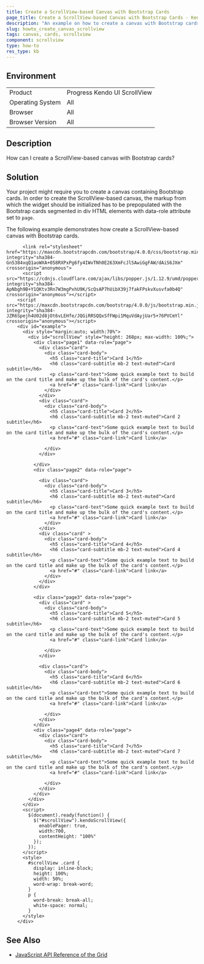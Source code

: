 ```yaml
---
title: Create a ScrollView-based Canvas with Bootstrap Cards 
page_title: Create a ScrollView-based Canvas with Bootstrap Cards - Kendo UI ScrollView for jQuery
description: "An example on how to create a canvas with Bootstrap cards in the Kendo UI ScrollView for jQuery."
slug: howto_create_canvas_scrollview
tags: canvas, cards, scrollview
component: scrollview
type: how-to
res_type: kb
---
```


## Environment

<table>
 <tr>
  <td>Product</td>
  <td>Progress Kendo UI ScrollView</td>
 </tr>
 <tr>
  <td>Operating System</td>
  <td>All</td>
 </tr>
 <tr>
  <td>Browser</td>
  <td>All</td>
 </tr>
 <tr>
  <td>Browser Version</td>
  <td>All</td>
 </tr>
</table>

## Description

How can I create a ScrollView-based canvas with Bootstrap cards?

## Solution

Your project might require you to create a canvas containing Bootstrap cards. In order to create the ScrollView-based canvas, the markup from which the widget should be initialized has to be prepopulated with the Bootstrap cards segmented in div HTML elements with data-role attribute set to `page`.

The following example demonstrates how create a ScrollView-based canvas with Bootstrap cards.

```dojo
      <link rel="stylesheet" href="https://maxcdn.bootstrapcdn.com/bootstrap/4.0.0/css/bootstrap.min.css" integrity="sha384-Gn5384xqQ1aoWXA+058RXPxPg6fy4IWvTNh0E263XmFcJlSAwiGgFAW/dAiS6JXm" crossorigin="anonymous">
      <script src="https://cdnjs.cloudflare.com/ajax/libs/popper.js/1.12.9/umd/popper.min.js" integrity="sha384-ApNbgh9B+Y1QKtv3Rn7W3mgPxhU9K/ScQsAP7hUibX39j7fakFPskvXusvfa0b4Q" crossorigin="anonymous"></script>
    <script src="https://maxcdn.bootstrapcdn.com/bootstrap/4.0.0/js/bootstrap.min.js" integrity="sha384-JZR6Spejh4U02d8jOt6vLEHfe/JQGiRRSQQxSfFWpi1MquVdAyjUar5+76PVCmYl" crossorigin="anonymous"></script>
    <div id="example">
      <div style="margin:auto; width:70%">
        <div id="scrollView" style="height: 268px; max-width: 100%;">
          <div class="page1" data-role="page">
            <div class="card">
              <div class="card-body">
                <h5 class="card-title">Card 1</h5>
                <h6 class="card-subtitle mb-2 text-muted">Card subtitle</h6>
                <p class="card-text">Some quick example text to build on the card title and make up the bulk of the card's content.</p>
                <a href="#" class="card-link">Card link</a>
              </div>
            </div>
            <div class="card">
              <div class="card-body">
                <h5 class="card-title">Card 2</h5>
                <h6 class="card-subtitle mb-2 text-muted">Card 2 subtitle</h6>
                <p class="card-text">Some quick example text to build on the card title and make up the bulk of the card's content.</p>
                <a href="#" class="card-link">Card link</a>

              </div>
            </div>

          </div>
          <div class="page2" data-role="page">

            <div class="card">
              <div class="card-body">
                <h5 class="card-title">Card 3</h5>
                <h6 class="card-subtitle mb-2 text-muted">Card subtitle</h6>
                <p class="card-text">Some quick example text to build on the card title and make up the bulk of the card's content.</p>
                <a href="#" class="card-link">Card link</a>
              </div>
            </div>
            <div class="card" >
              <div class="card-body">
                <h5 class="card-title">Card 4</h5>
                <h6 class="card-subtitle mb-2 text-muted">Card 4 subtitle</h6>
                <p class="card-text">Some quick example text to build on the card title and make up the bulk of the card's content.</p>
                <a href="#" class="card-link">Card link</a>
              </div>
            </div>
          </div>

          <div class="page3" data-role="page">
            <div class="card" >
              <div class="card-body">
                <h5 class="card-title">Card 5</h5>
                <h6 class="card-subtitle mb-2 text-muted">Card 5 subtitle</h6>
                <p class="card-text">Some quick example text to build on the card title and make up the bulk of the card's content.</p>
                <a href="#" class="card-link">Card link</a>

              </div>
            </div>

            <div class="card">
              <div class="card-body">
                <h5 class="card-title">Card 6</h5>
                <h6 class="card-subtitle mb-2 text-muted">Card 6 subtitle</h6>
                <p class="card-text">Some quick example text to build on the card title and make up the bulk of the card's content.</p>
                <a href="#" class="card-link">Card link</a>

              </div>
            </div>
          </div> 
          <div class="page4" data-role="page">
            <div class="card">
              <div class="card-body">
                <h5 class="card-title">Card 7</h5>
                <h6 class="card-subtitle mb-2 text-muted">Card 7 subtitle</h6>
                <p class="card-text">Some quick example text to build on the card title and make up the bulk of the card's content.</p>
                <a href="#" class="card-link">Card link</a>

              </div>
            </div>
          </div> 
        </div>
      </div>
      <script>
        $(document).ready(function() {
          $("#scrollView").kendoScrollView({
            enablePager: true,
            width:700,
            contentHeight: "100%"
          });
        });
      </script>
      <style>
        #scrollView .card {
          display: inline-block;
          height: 100%;
          width: 50%;
          word-wrap: break-word;
        }
        p {
          word-break: break-all;
          white-space: normal;
        }
      </style>
    </div>
```

## See Also

* [JavaScript API Reference of the Grid](/api/javascript/ui/scrollview)
